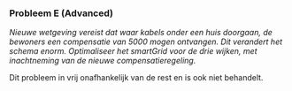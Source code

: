 <!-- # SmartGrid December 2018
Philip Oosterholt
Mohamed Baioumy
Thomas Hoedeman -->

### Probleem E (Advanced)

*Nieuwe wetgeving vereist dat waar kabels onder een huis doorgaan, de bewoners een compensatie van 5000 mogen ontvangen. Dit verandert het schema enorm. Optimaliseer het smartGrid voor de drie wijken, met inachtneming van de nieuwe compensatieregeling.*





Dit probleem in vrij onafhankelijk van de rest en is ook niet behandelt.
